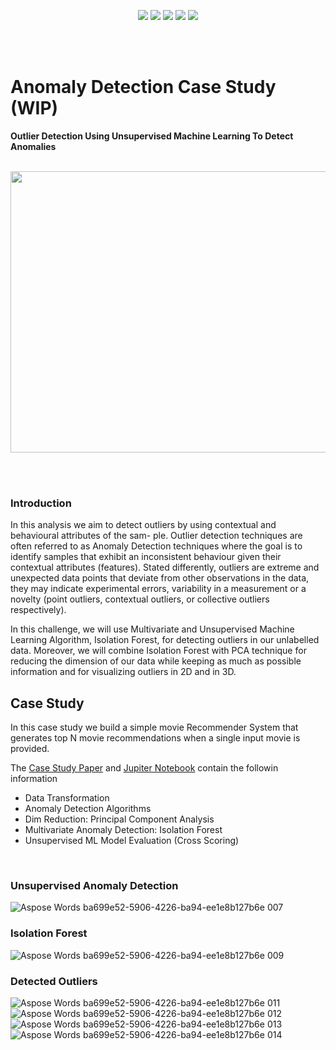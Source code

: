 <p align="center">
        <img src="https://img.shields.io/badge/ML-Anomaly%20Detection%20Case%20Study-red"></a>
        <img src="https://img.shields.io/badge/ML-Unsupervised%20Learning-green"></a>
        <img src="https://img.shields.io/badge/ML-Isolation%20Forest-9cf"></a>
        <img src="https://img.shields.io/badge/Evaluation-Cross%20Scoring-yellow"></a>
        <img src="https://img.shields.io/badge/Python_Jupiter_Notebook-brightgreen?style=flat&logo=jupiter"></a>
      
</p>
  <br><br>
  
# Anomaly Detection Case Study (WIP)
**Outlier Detection Using Unsupervised Machine Learning To Detect Anomalies**
<br><br>
<p align="center"> <img href ="" src="https://www.neuraldesigner.com/images/outliers-blog.jpeg?raw=true"
  width="900" height="450"> </p>
  <br>
  

<br> 

### Introduction
In this analysis we aim to detect outliers by using contextual and behavioural attributes of the sam- ple. Outlier detection techniques are often referred to as Anomaly Detection techniques where the goal is to identify samples that exhibit an inconsistent behaviour given their contextual attributes (features). Stated differently, outliers are extreme and unexpected data points that deviate from other observations in the data, they may indicate experimental errors, variability in a measurement or a novelty (point outliers, contextual outliers, or collective outliers respectively).

In this challenge, we will use Multivariate and Unsupervised Machine Learning Algorithm, Isolation Forest, for detecting outliers in our unlabelled data. Moreover, we will combine Isolation Forest with PCA technique for reducing the dimension of our data while keeping as much as possible information and for visualizing outliers in 2D and in 3D.

## Case Study 
In this case study we build a simple movie Recommender System that generates top N movie recommendations when a single input movie is provided.

The <a href="https://github.com/TatevKaren/data-science-popular-algorithms/blob/main/Anomaly_detection_techniques/Anomaly%20Detection%20Paper.pdf"> Case Study Paper</a> and <a href="https://github.com/TatevKaren/data-science-popular-algorithms/blob/main/Anomaly_detection_techniques/Unsupervised_Learning_Anomaly_Detection.ipynb">Jupiter Notebook</a> contain the followin information<br>

- Data Transformation 
- Anomaly Detection Algorithms
- Dim Reduction: Principal Component Analysis 
- Multivariate Anomaly Detection: Isolation Forest
- Unsupervised ML Model Evaluation (Cross Scoring)

<br>


### Unsupervised Anomaly Detection
![Aspose Words ba699e52-5906-4226-ba94-ee1e8b127b6e 007](https://user-images.githubusercontent.com/76843403/152495109-0527470f-354a-4e17-94a9-55e7a31821b4.png)


### Isolation Forest
![Aspose Words ba699e52-5906-4226-ba94-ee1e8b127b6e 009](https://user-images.githubusercontent.com/76843403/152495027-57fe0cd5-88c1-43ba-87f4-3f08fcf58c30.png)


### Detected Outliers
![Aspose Words ba699e52-5906-4226-ba94-ee1e8b127b6e 011](https://user-images.githubusercontent.com/76843403/152494913-2b4ec22b-28e8-4cb8-89d7-aa0e4b91ea0d.png)
![Aspose Words ba699e52-5906-4226-ba94-ee1e8b127b6e 012](https://user-images.githubusercontent.com/76843403/152494917-291e552a-3470-474d-954d-aa2407adf995.png)
![Aspose Words ba699e52-5906-4226-ba94-ee1e8b127b6e 013](https://user-images.githubusercontent.com/76843403/152494918-e198b026-3097-43f9-8108-91a95573ad2a.png)
![Aspose Words ba699e52-5906-4226-ba94-ee1e8b127b6e 014](https://user-images.githubusercontent.com/76843403/152494919-f094656d-ecf6-4b87-a987-588d77be5b0c.png)




